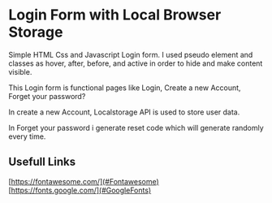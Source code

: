 # Login Form with Local Browser Storage

Simple HTML Css and Javascript Login form. I used pseudo element and classes as hover, after, before, and active in order to hide and make content visible.

This Login form is functional pages like Login, Create a new Account, Forget your password? 

In create a new Account, Localstorage API is used to store user data.

In Forget your password i generate reset code which will generate randomly every time.

## Usefull Links

[https://fontawesome.com/](#Fontawesome)  
[https://fonts.google.com/](#GoogleFonts)  